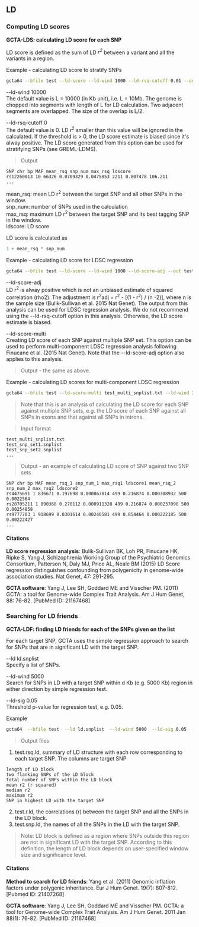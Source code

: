 
## LD

### Computing LD scores

**GCTA-LDS: calculating LD score for each SNP**

LD score is defined as the sum of LD *r<sup>2</sup>* between a variant and all the variants in a region.

Example - calculating LD score to stratify SNPs
```bash
gcta64 --bfile test --ld-score --ld-wind 1000 --ld-rsq-cutoff 0.01 --out test
```

--ld-wind 10000  
The default value is L = 10000 (in Kb unit), i.e. L = 10Mb. The genome is chopped into segments with length of L for LD calculation. Two adjacent segments are overlapped. The size of the overlap is L/2.

--ld-rsq-cutoff 0  
The default value is 0. LD r<sup>2</sup> smaller than this value will be ignored in the calculated. If the threshold is > 0, the LD score estimate is biased since it's alway positive. The LD score generated from this option can be used for stratifying SNPs (see GREML-LDMS).

> Output
```nohighlight
SNP chr bp MAF mean_rsq snp_num max_rsq ldscore
rs12260013 10 66326 0.0709329 0.0475853 2211 0.807478 106.211
...
```
mean_rsq: mean LD r<sup>2</sup> between the target SNP and all other SNPs in the window.  
snp_num: number of SNPs used in the calculation  
max_rsq: maximum LD r<sup>2</sup> between the target SNP and its best tagging SNP in the window.  
ldscore: LD score

LD score is calculated as  
```r
1 + mean_rsq * snp_num
```

Example - calculating LD score for LDSC regression
```bash
gcta64 --bfile test --ld-score --ld-wind 1000 --ld-score-adj --out test
```

--ld-score-adj  
LD r<sup>2</sup> is alway positive which is not an unbiased estimate of squared correlation (rho2). The adjustment is r<sup>2</sup>adj = r<sup>2</sup> - [(1 - r<sup>2</sup>) / (n -2)], where n is the sample size (Bulik-Sullivan et al. 2015 Nat Genet). 
The output from this analysis can be used for LDSC regression analysis. We do not recommend using the --ld-rsq-cutoff option in this analysis. Otherwise, the LD score estimate is biased.

--ld-score-multi  
Creating LD score of each SNP against multiple SNP set. This option can be used to perform multi-component LDSC regression analysis following Finucane et al. (2015 Nat Genet). Note that the --ld-score-adj option also applies to this analysis.

> Output - the same as above.

Example - calculating LD scores for multi-component LDSC regression
```bash
gcta64 --bfile test --ld-score-multi test_multi_snplist.txt --ld-wind 1000 --out test
```

> Note that this is an analysis of calculating the LD score for each SNP against multiple SNP sets, e.g. the LD score of each SNP against all SNPs in exons and that against all SNPs in introns.

> Input format 
```nohighlight
test_multi_snplist.txt
test_snp_set1.snplist
test_snp_set2.snplist
...
```

> Output - an example of calculating LD score of SNP against two SNP sets
```nohighlight
SNP chr bp MAF mean_rsq_1 snp_num_1 max_rsq1 ldscore1 mean_rsq_2 snp_num_2 max_rsq2 ldscore2
rs4475691 1 836671 0.197698 0.000867814 499 0.216874 0.000308932 500 0.0022564
rs28705211 1 890368 0.278112 0.000911328 499 0.216874 0.000237098 500 0.00254858
rs9777703 1 918699 0.0301614 0.00240581 499 0.854464 0.000222185 500 0.00222427
...
```


#### Citations

**LD score regression analysis**: Bulik-Sullivan BK, Loh PR, Finucane HK, Ripke S, Yang J, Schizophrenia Working Group of the Psychiatric Genomics Consortium, Patterson N, Daly MJ, Price AL, Neale BM (2015) LD Score regression distinguishes confounding from polygenicity in genome-wide association studies. Nat Genet, 47: 291-295.

**GCTA software**: Yang J, Lee SH, Goddard ME and Visscher PM. (2011) GCTA: a tool for Genome-wide Complex Trait Analysis. Am J Hum Genet, 88: 76-82. [PubMed ID: 21167468]


### Searching for LD friends 

**GCTA-LDF: finding LD friends for each of the SNPs given on the list**
	
For each target SNP, GCTA uses the simple regression approach to search for SNPs that are in significant LD with the target SNP.

--ld ld.snplist  
Specify a list of SNPs.

--ld-wind 5000  
Search for SNPs in LD with a target SNP within d Kb (e.g. 5000 Kb) region in either direction by simple regression test.

--ld-sig 0.05  
Threshold p-value for regression test, e.g. 0.05.

Example
```bash
gcta64  --bfile test  --ld ld.snplist  --ld-wind 5000  --ld-sig 0.05  --out test
```

> Output files

1) test.rsq.ld, summary of LD structure with each row corresponding to each target SNP. The columns are target SNP
```nohighlight
length of LD block
two flanking SNPs of the LD block
total number of SNPs within the LD block
mean r2 (r squared)
median r2
maximum r2
SNP in highest LD with the target SNP
```
2) test.r.ld, the correlations (r) between the target SNP and all the SNPs in the LD block.  
3) test.snp.ld, the names of all the SNPs in the LD with the target SNP.  
> Note: LD block is defined as a region where SNPs outside this region are not in significant LD with the target SNP. According to this definition, the length of LD block depends on user-specified window size and significance level.


#### Citations

**Method to search for LD friends**: Yang et al. (2011) Genomic inflation factors under polygenic inheritance. Eur J Hum Genet. 19(7): 807-812. [Pubmed ID: 21407268]

**GCTA software**: Yang J, Lee SH, Goddard ME and Visscher PM. GCTA: a tool for Genome-wide Complex Trait Analysis. Am J Hum Genet. 2011 Jan 88(1): 76-82. [PubMed ID: 21167468]


